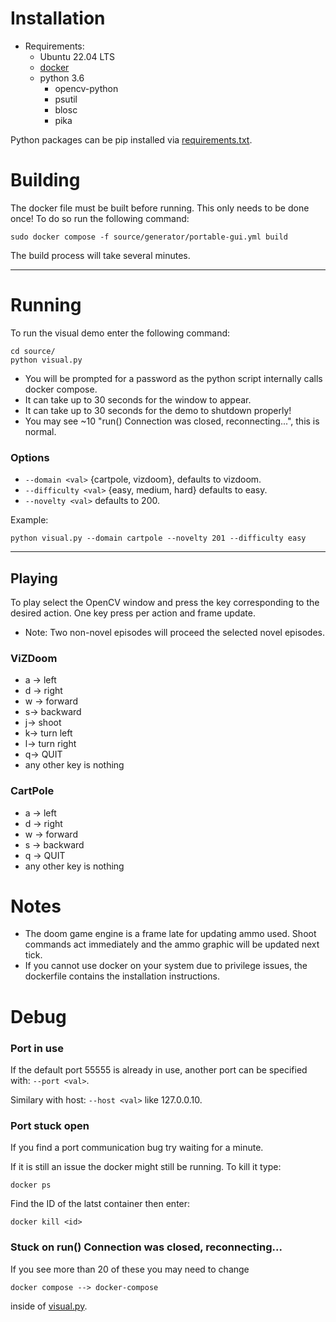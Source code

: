 # Installation
* Requirements:
  * Ubuntu 22.04 LTS
  * [docker](https://docs.docker.com/engine/install/ubuntu/)
  * python 3.6
    * opencv-python
    * psutil
    * blosc
    * pika

Python packages can be pip installed via [requirements.txt](source/requirements.txt).


# Building
The docker file must be built before running. 
This only needs to be done once!
To do so run the following command:
```
sudo docker compose -f source/generator/portable-gui.yml build
```
The build process will take several minutes.

---

# Running
To run the visual demo enter the following command:
```
cd source/
python visual.py
```

* You will be prompted for a password as the python script internally calls docker compose. 
* It can take up to 30 seconds for the window to appear.
* It can take up to 30 seconds for the demo to shutdown properly!
* You may see ~10 "run() Connection was closed, reconnecting...", this is normal.

### Options
* ``--domain <val>`` {cartpole, vizdoom}, defaults to vizdoom.
* ``--difficulty <val>`` {easy, medium, hard} defaults to easy.
* ``--novelty <val>`` defaults to 200.

Example:
```
python visual.py --domain cartpole --novelty 201 --difficulty easy
```

---

## Playing
To play select the OpenCV window and press the key corresponding to the desired action. 
One key press per action and frame update.

* Note: Two non-novel episodes will proceed the selected novel episodes.

### ViZDoom
* a &rarr; left 
* d &rarr;  right
* w &rarr; forward
* s&rarr; backward
* j&rarr; shoot
* k&rarr; turn left
* l&rarr; turn right
* q&rarr; QUIT
* any other key is nothing

### CartPole
* a &rarr; left
* d &rarr;  right
* w &rarr; forward
* s &rarr; backward
* q &rarr; QUIT
* any other key is nothing

# Notes
* The doom game engine is a frame late for updating ammo used. Shoot commands act immediately and the ammo graphic will be updated next tick.
* If you cannot use docker on your system due to privilege issues, the dockerfile contains the installation instructions. 
# Debug

### Port in use
If the default port 55555 is already in use, another port can be specified with: ```--port <val>```. 

Similary with host: ```--host <val>``` like 127.0.0.10.
 
### Port stuck open
If you find a port communication bug try waiting for a minute.

If it is still an issue the docker might still be running. To kill it type:
```
docker ps
```
Find the ID of the latst container then enter:
```
docker kill <id>
```

### Stuck on run() Connection was closed, reconnecting...
If you see more than 20 of these you may need to change
```
docker compose --> docker-compose
```
inside of [visual.py](source%2Fvisual.py).
